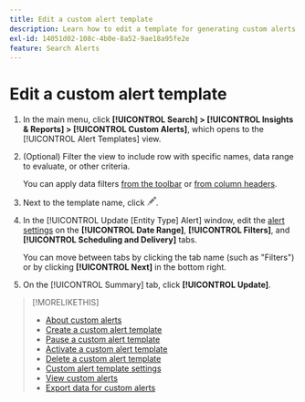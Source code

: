 ```yaml
---
title: Edit a custom alert template
description: Learn how to edit a template for generating custom alerts.
exl-id: 14051d02-108c-4b0e-8a52-9ae18a95fe2e
feature: Search Alerts
---
```

# Edit a custom alert template

1.  In the main menu, click **[!UICONTROL Search] > [!UICONTROL Insights & Reports] > [!UICONTROL Custom Alerts]**, which opens to the [!UICONTROL Alert Templates] view.

1.  (Optional) Filter the view to include row with specific names, data range to evaluate, or other criteria.

    You can apply data filters [from the toolbar](/help/search-social-commerce/common-tasks/data-views/ad-hoc-settings/column-filter-apply-from-toolbar.md) or [from column headers](/help/search-social-commerce/common-tasks/data-views/ad-hoc-settings/column-filter-apply-from-column-heading.md).

1.  Next to the template name, click ![Edit](/help/search-social-commerce/assets/edit.png "Edit").

1.  In the [!UICONTROL Update \[Entity Type\] Alert] window, edit the [alert settings](alert-template-settings.md) on the **[!UICONTROL Date Range]**, **[!UICONTROL Filters]**, and **[!UICONTROL Scheduling and Delivery]** tabs.

    You can move between tabs by clicking the tab name (such as "Filters") or by clicking **[!UICONTROL Next]** in the bottom right.

1.  On the [!UICONTROL Summary] tab, click **[!UICONTROL Update]**.

>[!MORELIKETHIS]
>
>* [About custom alerts](alert-about.md)
>* [Create a custom alert template](alert-template-create.md)
>* [Pause a custom alert template](alert-template-pause.md)
>* [Activate a custom alert template](alert-template-activate.md)
>* [Delete a custom alert template](alert-template-delete.md)
>* [Custom alert template settings](alert-template-settings.md)
>* [View custom alerts](alert-view.md)
>* [Export data for custom alerts](alert-export-data.md)
